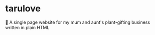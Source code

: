# tarulove
🌻 A single page website for my mum and aunt's plant-gifting business written in plain HTML
